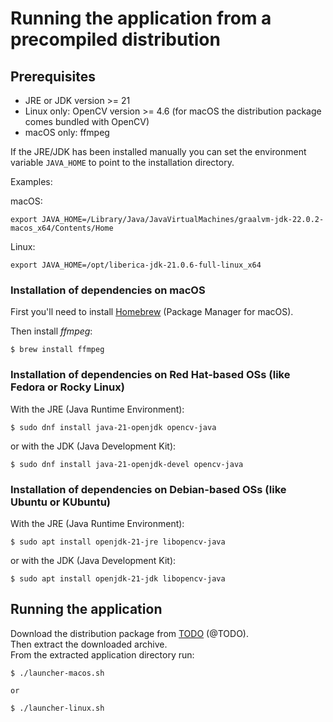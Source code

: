 # Running the application from a precompiled distribution

## Prerequisites

- JRE or JDK version >= 21
- Linux only: OpenCV version >= 4.6 (for macOS the distribution package comes bundled with OpenCV)
- macOS only: ffmpeg

If the JRE/JDK has been installed manually you can set the environment variable `JAVA_HOME` to point to the
installation directory.

Examples:

macOS:

```
export JAVA_HOME=/Library/Java/JavaVirtualMachines/graalvm-jdk-22.0.2-macos_x64/Contents/Home
```

Linux:

```
export JAVA_HOME=/opt/liberica-jdk-21.0.6-full-linux_x64
```

### Installation of dependencies on macOS

First you'll need to install [Homebrew](https://docs.brew.sh/Installation) (Package Manager for macOS).

Then install *ffmpeg*:

```
$ brew install ffmpeg
```

### Installation of dependencies on Red Hat-based OSs (like Fedora or Rocky Linux)

With the JRE (Java Runtime Environment):

```
$ sudo dnf install java-21-openjdk opencv-java
```

or with the JDK (Java Development Kit):

```
$ sudo dnf install java-21-openjdk-devel opencv-java
```

### Installation of dependencies on Debian-based OSs (like Ubuntu or KUbuntu)

With the JRE (Java Runtime Environment):

```
$ sudo apt install openjdk-21-jre libopencv-java
```

or with the JDK (Java Development Kit):

```
$ sudo apt install openjdk-21-jdk libopencv-java
```

## Running the application

Download the distribution package from [TODO](https://todo) (@TODO).  
Then extract the downloaded archive.  
From the extracted application directory run:

```
$ ./launcher-macos.sh

or

$ ./launcher-linux.sh
```
